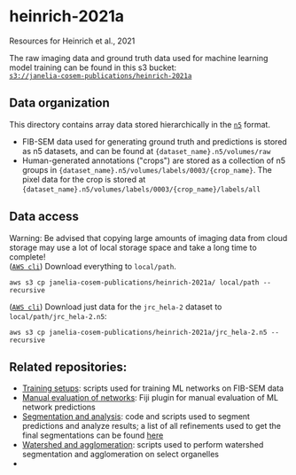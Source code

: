 # heinrich-2021a
Resources for Heinrich et al., 2021

The raw imaging data and ground truth data used for machine learning model training can be found in this s3 bucket:  
[`s3://janelia-cosem-publications/heinrich-2021a`](https://open.quiltdata.com/b/janelia-cosem-publications/tree/heinrich-2021a/)  

## Data organization
This directory contains array data stored hierarchically in the [`n5`](https://github.com/saalfeldlab/n5) format. 

- FIB-SEM data used for generating ground truth and predictions is stored as n5 datasets, and can be found at `{dataset_name}.n5/volumes/raw`
- Human-generated annotations ("crops") are stored as a collection of n5 groups in `{dataset_name}.n5/volumes/labels/0003/{crop_name}`. The pixel data for the crop is stored at `{dataset_name}.n5/volumes/labels/0003/{crop_name}/labels/all`

## Data access
Warning: Be advised that copying large amounts of imaging data from cloud storage may use a lot of local storage space and take a long time to complete!  
([`AWS cli`](https://aws.amazon.com/cli/)) Download everything to `local/path`. 
```
aws s3 cp janelia-cosem-publications/heinrich-2021a/ local/path --recursive
```

([`AWS cli`](https://aws.amazon.com/cli/)) Download just data for the `jrc_hela-2` dataset to `local/path/jrc_hela-2.n5`:
```
aws s3 cp janelia-cosem-publications/heinrich-2021a/jrc_hela-2.n5 --recursive
```
## Related repositories: 
- [Training setups](https://github.com/janelia-cosem/training_setups): scripts used for training ML networks on FIB-SEM data
- [Manual evaluation of networks](https://github.com/janelia-cosem/Fiji_COSEM_Predictions_Evaluation): Fiji plugin for manual evaluation of ML network predictions 
- [Segmentation and analysis](https://github.com/janelia-cosem/cosem-segmentation-analysis): code and scripts used to segment predictions and analyze results; a list of all refinements used to get the final segmentations can be found [here](https://github.com/janelia-cosem/refinements)
- [Watershed and agglomeration](https://github.com/janelia-cosem/organelle-watershed-agglomeration): scripts used to perform watershed segmentation and agglomeration on select organelles
- 
